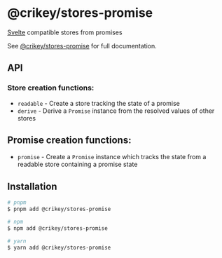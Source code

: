# @crikey/stores-promise

[Svelte](https://svelte.dev/) compatible stores from promises

See [@crikey/stores-promise](https://whenderson.github.io/stores-mono/modules/_crikey_stores_promise.html) for full documentation.

## API

### Store creation functions:

* `readable` - Create a store tracking the state of a promise
* `derive` - Derive a `Promise` instance from the resolved values of other stores

## Promise creation functions:

* `promise` - Create a `Promise` instance which tracks the state from a readable store containing a promise state

## Installation

```bash
# pnpm
$ pnpm add @crikey/stores-promise

# npm
$ npm add @crikey/stores-promise

# yarn
$ yarn add @crikey/stores-promise
```

